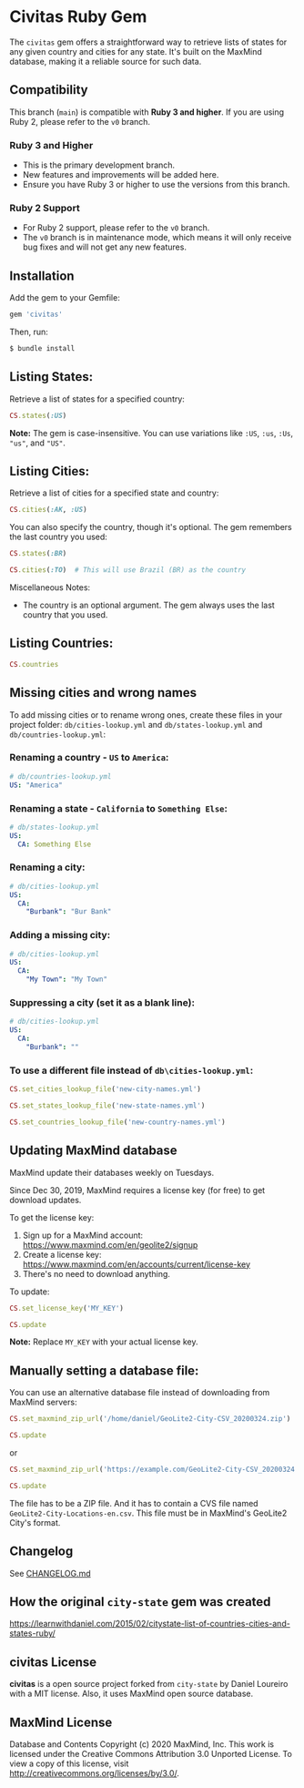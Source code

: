 # Civitas Ruby Gem

The `civitas` gem offers a straightforward way to retrieve lists of states for any given country and cities for any state. It's built on the MaxMind database, making it a reliable source for such data.

## Compatibility

This branch (`main`) is compatible with **Ruby 3 and higher**. If you are using Ruby 2, please refer to the `v0` branch.

### Ruby 3 and Higher

- This is the primary development branch.
- New features and improvements will be added here.
- Ensure you have Ruby 3 or higher to use the versions from this branch.

### Ruby 2 Support

- For Ruby 2 support, please refer to the `v0` branch.
- The `v0` branch is in maintenance mode, which means it will only receive bug fixes and will not get any new features.

## Installation

Add the gem to your Gemfile:

```ruby
gem 'civitas'
```

Then, run:

```bash
$ bundle install
```

## Listing States:

Retrieve a list of states for a specified country:

```ruby
CS.states(:US)
```
**Note:** The gem is case-insensitive. You can use variations like `:US`, `:us`, `:Us`, `"us"`, and `"US"`.

## Listing Cities:

Retrieve a list of cities for a specified state and country:

```ruby
CS.cities(:AK, :US)
```

You can also specify the country, though it's optional. The gem remembers the last country you used:

```ruby
CS.states(:BR)

CS.cities(:TO)  # This will use Brazil (BR) as the country
```

Miscellaneous Notes:
- The country is an optional argument. The gem always uses the last country that you used.

## Listing Countries:

```ruby
CS.countries
```

## Missing cities and wrong names
To add missing cities or to rename wrong ones, create these files in your project folder:
`db/cities-lookup.yml` and `db/states-lookup.yml` and `db/countries-lookup.yml`:

### Renaming a country - `US` to `America`:

```yaml
# db/countries-lookup.yml
US: "America"
```

### Renaming a state - `California` to `Something Else`:

```yaml
# db/states-lookup.yml
US:
  CA: Something Else
```

### Renaming a city:

```yaml
# db/cities-lookup.yml
US:
  CA:
    "Burbank": "Bur Bank"
```

### Adding a missing city:

```yaml
# db/cities-lookup.yml
US:
  CA:
    "My Town": "My Town"
```

### Suppressing a city (set it as a blank line):
```yaml
# db/cities-lookup.yml
US:
  CA:
    "Burbank": ""
```

### To use a different file instead of `db\cities-lookup.yml`:

```ruby
CS.set_cities_lookup_file('new-city-names.yml')

CS.set_states_lookup_file('new-state-names.yml')

CS.set_countries_lookup_file('new-country-names.yml')
```

## Updating MaxMind database
MaxMind update their databases weekly on Tuesdays.

Since Dec 30, 2019, MaxMind requires a license key (for free) to get download updates.

To get the license key:
1. Sign up for a MaxMind account: https://www.maxmind.com/en/geolite2/signup
2. Create a license key: https://www.maxmind.com/en/accounts/current/license-key
3. There's no need to download anything.

To update:

```ruby
CS.set_license_key('MY_KEY')

CS.update
```
**Note:** Replace `MY_KEY` with your actual license key.

## Manually setting a database file:

You can use an alternative database file instead of downloading from MaxMind servers:

```ruby
CS.set_maxmind_zip_url('/home/daniel/GeoLite2-City-CSV_20200324.zip')

CS.update
```

or

```ruby
CS.set_maxmind_zip_url('https://example.com/GeoLite2-City-CSV_20200324.zip')

CS.update
```

The file has to be a ZIP file. And it has to contain a CVS file named `GeoLite2-City-Locations-en.csv`. This file must be in MaxMind's GeoLite2 City's format.

## Changelog
See [CHANGELOG.md](CHANGELOG.md)

## How the original `city-state` gem was created
https://learnwithdaniel.com/2015/02/citystate-list-of-countries-cities-and-states-ruby/

## civitas License
**civitas** is a open source project forked from `city-state` by Daniel Loureiro with a MIT license. Also, it uses MaxMind open source database.

## MaxMind License
Database and Contents Copyright (c) 2020 MaxMind, Inc.
This work is licensed under the Creative Commons Attribution 3.0 Unported License. To view a copy of this license, visit http://creativecommons.org/licenses/by/3.0/.
